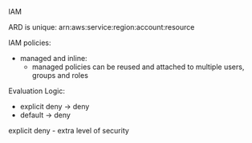 IAM

ARD is unique: arn:aws:service:region:account:resource

IAM policies:
- managed and inline:
  - managed policies can be reused and attached to multiple users, groups and roles
  
 Evaluation Logic:
 - explicit deny -> deny
 - default -> deny
 
 explicit deny - extra level of security  
